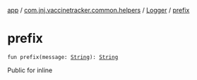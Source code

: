 [app](../../index.md) / [com.jnj.vaccinetracker.common.helpers](../index.md) / [Logger](index.md) / [prefix](./prefix.md)

# prefix

`fun prefix(message: `[`String`](https://kotlinlang.org/api/latest/jvm/stdlib/kotlin/-string/index.html)`): `[`String`](https://kotlinlang.org/api/latest/jvm/stdlib/kotlin/-string/index.html)

Public for inline

